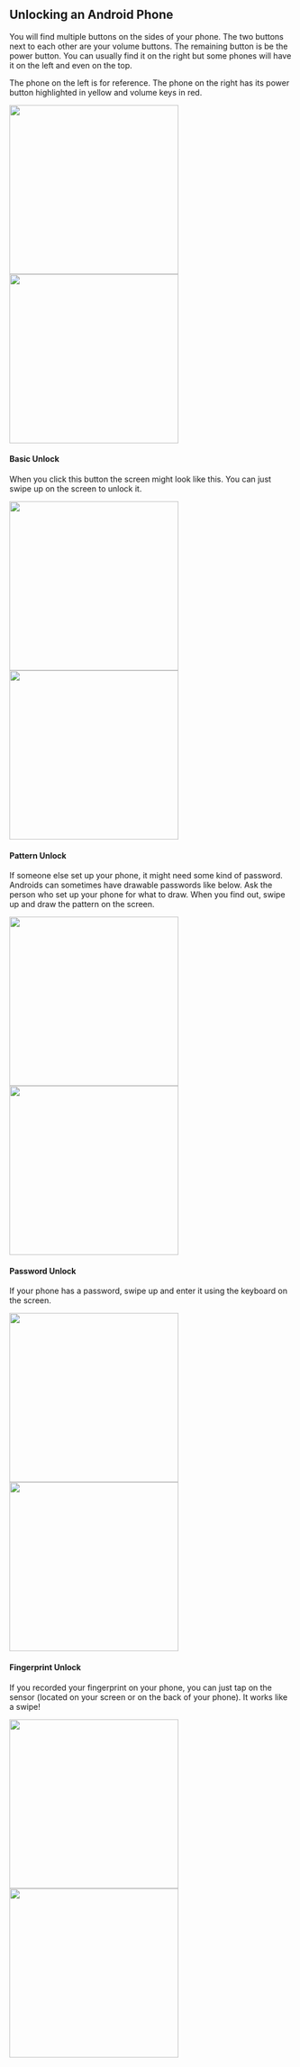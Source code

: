## Unlocking an Android Phone

You will find multiple buttons on the sides of your phone. The two buttons next to each other are your volume buttons. The remaining button is be the power button. You can usually find it on the right but some phones will have it on the left and even on the top.

The phone on the left is for reference. The phone on the right has its power button highlighted in yellow and volume keys in red.

<img src="Android.png" width="300">
<img src="AndroidKeysHighlighted.png" width="300">

#### Basic Unlock
When you click this button the screen might look like this. You can just swipe up on the screen to unlock it.

<img src="AndroidPlainLock.png" width="300">
<img src="AndroidUnlockSwipe.gif" width="300">

#### Pattern Unlock
If someone else set up your phone, it might need some kind of password. Androids can sometimes have drawable passwords like below. Ask the person who set up your phone for what to draw. When you find out, swipe up and draw the pattern on the screen.

<img src="AndroidSwipeScreen.png" width="300"> 
<img src="AndroidSwipePattern.gif" width="300"> 

#### Password Unlock
If your phone has a password, swipe up and enter it using the keyboard on the screen.

<img src="AndroidPasswordScreen.png" width="300"> 
<img src="AndroidPasswordEntry.gif" width="300"> 

#### Fingerprint Unlock
If you recorded your fingerprint on your phone, you can just tap on the sensor (located on your screen or on the back of your phone). It works like a swipe!

<img src="AndroidPlainLock.png" width="300">
<img src="AndroidUnlockSwipe.gif" width="300">
